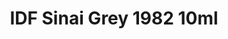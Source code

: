 ---
layout: product
title: "IDF Sinai Grey 1982  10ml"
price: "330" 
desc: "Acrylic Laquer 10mL"
img_path: "/assets/img/RC095.jpg"
brand: "AK "
available: false
special_offer: false
new: false
soon: false
cat: "020000"
subcat: "020200"
subsubcat: "020201"
sifra: "RC095"
popular: false
---